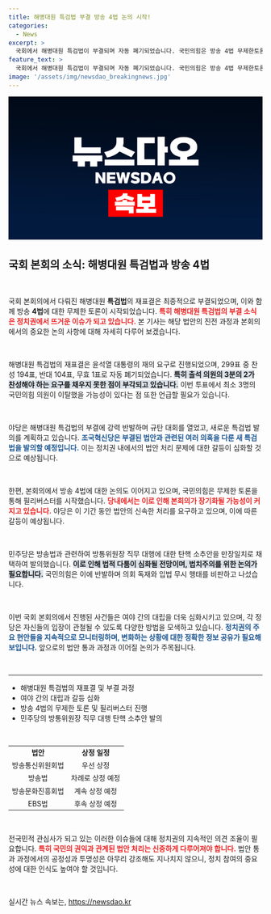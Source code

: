 ```yaml
---
title: 해병대원 특검법 부결 방송 4법 논의 시작!
categories:
  - News
excerpt: >
  국회에서 해병대원 특검법이 부결되며 자동 폐기되었습니다. 국민의힘은 방송 4법 무제한토론에 돌입, 본회의가 4박 5일간 지속될 가능성이 커져 정치권이 비상 대기에 들어갔습니다!
feature_text: >
  국회에서 해병대원 특검법이 부결되며 자동 폐기되었습니다. 국민의힘은 방송 4법 무제한토론에 돌입, 본회의가 4박 5일간 지속될 가능성이 커져 정치권이 비상 대기에 들어갔습니다!
image: '/assets/img/newsdao_breakingnews.jpg'
---
```


<p><img src="/assets/img/newsdao_breakingnews.jpg" alt="cryptoinkorea 속보" /></p>

<h2 data-ke-size="size26">국회 본회의 소식: 해병대원 특검법과 방송 4법</h2>

<p data-ke-size="size16">&nbsp;</p>

<p>국회 본회의에서 다뤄진 해병대원 <b>특검법</b>의 재표결은 최종적으로 부결되었으며, 이와 함께 방송 <b>4법</b>에 대한 무제한 토론이 시작되었습니다. <b><span style="color: #ee2323;">특히 해병대원 특검법의 부결 소식은 정치권에서 뜨거운 이슈가 되고 있습니다.</span></b> 본 기사는 해당 법안의 진전 과정과 본회의에서의 중요한 논의 사항에 대해 자세히 다루어 보겠습니다.</p>

<p data-ke-size="size16">&nbsp;</p>

<p>해병대원 특검법의 재표결은 윤석열 대통령의 재의 요구로 진행되었으며, 299표 중 찬성 194표, 반대 104표, 무효 1표로 자동 폐기되었습니다. <b><span style="background-color: #21538527;">특히 출석 의원의 3분의 2가 찬성해야 하는 요구를 채우지 못한 점이 부각되고 있습니다.</span></b> 이번 투표에서 최소 3명의 국민의힘 의원이 이탈했을 가능성이 있다는 점 또한 언급할 필요가 있습니다.</p>

<p data-ke-size="size16">&nbsp;</p>

<p>야당은 해병대원 특검법의 부결에 강력 반발하며 규탄 대회를 열었고, 새로운 특검법 발의를 계획하고 있습니다. <b><span style="color: #1a5490;">조국혁신당은 부결된 법안과 관련된 여러 의혹을 다룬 새 특검법을 발의할 예정입니다.</span></b> 이는 정치권 내에서의 법안 처리 문제에 대한 갈등이 심화할 것으로 예상됩니다.</p>

<p data-ke-size="size16">&nbsp;</p>

<p>한편, 본회의에서 방송 4법에 대한 논의도 이어지고 있으며, 국민의힘은 무제한 토론을 통해 필리버스터를 시작했습니다. <b><span style="color: #ee2323;">당내에서는 이로 인해 본회의가 장기화될 가능성이 커지고 있습니다.</span></b> 야당은 이 기간 동안 법안의 신속한 처리를 요구하고 있으며, 이에 따른 갈등이 예상됩니다.</p>

<p data-ke-size="size16">&nbsp;</p>

<p>민주당은 방송법과 관련하여 방통위원장 직무 대행에 대한 탄핵 소추안을 만장일치로 채택하여 발의했습니다. <b><span style="background-color: #21538527;">이로 인해 법적 다툼이 심화될 전망이며, 법치주의를 위한 논의가 필요합니다.</span></b> 국민의힘은 이에 반발하며 의회 독재와 입법 무시 행태를 비판하고 나섰습니다.</p>

<p data-ke-size="size16">&nbsp;</p>

<p>이번 국회 본회의에서 진행된 사건들은 여야 간의 대립을 더욱 심화시키고 있으며, 각 정당은 자신들의 입장이 관철될 수 있도록 다양한 방법을 모색하고 있습니다. <b><span style="color: #1a5490;">정치권의 주요 현안들을 지속적으로 모니터링하며, 변화하는 상황에 대한 정확한 정보 공유가 필요해 보입니다.</span></b> 앞으로의 법안 통과 과정과 이어질 논의가 주목됩니다.</p>

<p data-ke-size="size16">&nbsp;</p>

<hr>

<ul>
    <li>해병대원 특검법의 재표결 및 부결 과정</li>
    <li>여야 간의 대립과 갈등 심화</li>
    <li>방송 4법의 무제한 토론 및 필리버스터 진행</li>
    <li>민주당의 방통위원장 직무 대행 탄핵 소추안 발의</li>
</ul>

<p data-ke-size="size16">&nbsp;</p>

<table>
    <tr>
        <td style="text-align: center; height: 17px;"><b>법안</b></td>
        <td style="text-align: center; height: 17px;"><b>상정 일정</b></td>
    </tr>
    <tr>
        <td style="text-align: center; height: 17px;">방송통신위원회법</td>
        <td style="text-align: center; height: 17px;">우선 상정</td>
    </tr>
    <tr>
        <td style="text-align: center; height: 17px;">방송법</td>
        <td style="text-align: center; height: 17px;">차례로 상정 예정</td>
    </tr>
    <tr>
        <td style="text-align: center; height: 17px;">방송문화진흥회법</td>
        <td style="text-align: center; height: 17px;">계속 상정 예정</td>
    </tr>
    <tr>
        <td style="text-align: center; height: 17px;">EBS법</td>
        <td style="text-align: center; height: 17px;">후속 상정 예정</td>
    </tr>
</table>

<p data-ke-size="size16">&nbsp;</p>

<p>전국민적 관심사가 되고 있는 이러한 이슈들에 대해 정치권의 지속적인 의견 조율이 필요합니다. <b><span style="color: #ee2323;">특히 국민의 권익과 관계된 법안 처리는 신중하게 다루어져야 합니다.</span></b> 법안 통과 과정에서의 공정성과 투명성은 아무리 강조해도 지나치지 않으니, 정치 참여의 중요성에 대한 인식도 높여야 할 것입니다. </p>

<p data-ke-size="size16">&nbsp;</p>
실시간 뉴스 속보는, <a href="https://newsdao.kr" rel="dofollow">https://newsdao.kr</a>



